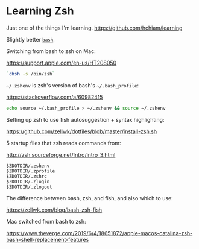 # Learning Zsh

Just one of the things I'm learning. <https://github.com/hchiam/learning>

Slightly better [`bash`](https://github.com/hchiam/learning-bash-scripts). 

Switching from bash to zsh on Mac: 

https://support.apple.com/en-us/HT208050 

```bash
`chsh -s /bin/zsh`
```

`~/.zshenv` is zsh's version of bash's `~/.bash_profile`: 

https://stackoverflow.com/a/60982415 

```bash
echo source ~/.bash_profile > ~/.zshenv && source ~/.zshenv
```

Setting up zsh to use fish autosuggestion + syntax highlighting: 

https://github.com/zellwk/dotfiles/blob/master/install-zsh.sh 

5 startup files that zsh reads commands from: 

http://zsh.sourceforge.net/Intro/intro_3.html 

```
$ZDOTDIR/.zshenv
$ZDOTDIR/.zprofile
$ZDOTDIR/.zshrc
$ZDOTDIR/.zlogin
$ZDOTDIR/.zlogout
```

The difference between bash, zsh, and fish, and also which to use:  

https://zellwk.com/blog/bash-zsh-fish 

Mac switched from bash to zsh: 

https://www.theverge.com/2019/6/4/18651872/apple-macos-catalina-zsh-bash-shell-replacement-features
